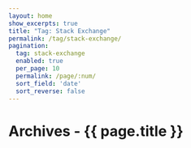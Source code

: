 ```yaml
---
layout: home
show_excerpts: true
title: "Tag: Stack Exchange"
permalink: /tag/stack-exchange/
pagination:
  tag: stack-exchange
  enabled: true
  per_page: 10
  permalink: /page/:num/
  sort_field: 'date'
  sort_reverse: false
---
```


<h1>Archives - {{ page.title }}</h1>
